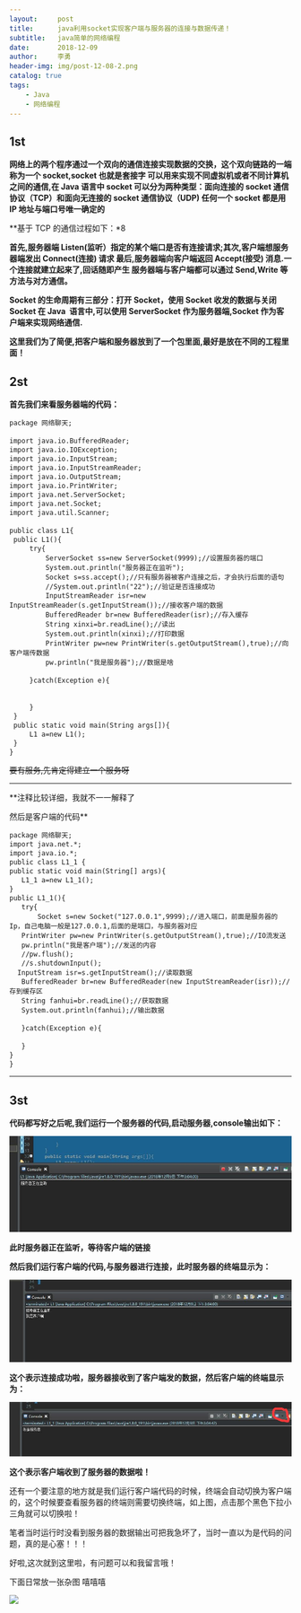 ```yaml
---
layout:     post
title:      java利用socket实现客户端与服务器的连接与数据传递！
subtitle:   java简单的网络编程
date:       2018-12-09
author:     李勇
header-img: img/post-12-08-2.png
catalog: true
tags:
    - Java
    - 网络编程
---
```


## 1st ##
**网络上的两个程序通过一个双向的通信连接实现数据的交换，这个双向链路的一端称为一个 socket,socket 也就是套接字
  可以用来实现不同虚拟机或者不同计算机之间的通信,在 Java 语言中
  socket 可以分为两种类型：面向连接的 socket 通信协议（TCP）和面向无连接的 socket 通信协议（UDP)
  任何一个 socket 都是用 IP 地址与端口号唯一确定的**

  **基于 TCP 的通信过程如下：*8

  **首先,服务器端 Listen(监听）指定的某个端口是否有连接请求;其次,客户端想服务器端发出 Connect(连接) 请求
  最后,服务器端向客户端返回 Accept(接受) 消息.一个连接就建立起来了,回话随即产生
  服务器端与客户端都可以通过 Send,Write 等方法与对方通信。**

  **Socket 的生命周期有三部分：打开 Socket，使用 Socket 收发的数据与关闭 Socket
  在 Java  语言中,可以使用 ServerSocket 作为服务器端,Socket 作为客户端来实现网络通信.**


  **这里我们为了简便,把客户端和服务器放到了一个包里面,最好是放在不同的工程里面！**
  
## 2st ##
**首先我们来看服务器端的代码：**
   ```
 package 网络聊天;

import java.io.BufferedReader;
import java.io.IOException;
import java.io.InputStream;
import java.io.InputStreamReader;
import java.io.OutputStream;
import java.io.PrintWriter;
import java.net.ServerSocket;
import java.net.Socket;
import java.util.Scanner;

public class L1{
	public L1(){
		try{
			ServerSocket ss=new ServerSocket(9999);//设置服务器的端口
			System.out.println("服务器正在监听");
			Socket s=ss.accept();//只有服务器被客户连接之后，才会执行后面的语句
			//System.out.println("22");//验证是否连接成功
			InputStreamReader isr=new InputStreamReader(s.getInputStream());//接收客户端的数据
			BufferedReader br=new BufferedReader(isr);//存入缓存
			String xinxi=br.readLine();//读出
			System.out.println(xinxi);//打印数据
			PrintWriter pw=new PrintWriter(s.getOutputStream(),true);//向客户端传数据
			pw.println("我是服务器");//数据是啥
			
		}catch(Exception e){


		}
	}
	public static void main(String args[]){
		L1 a=new L1();
	}
}

```
<s>要有服务,先肯定得建立一个服务呀</s>

----

**注释比较详细，我就不一一解释了

  然后是客户端的代码**
  
  ```
  package 网络聊天;
import java.net.*;
import java.io.*;
public class L1_1 {
 public static void main(String[] args){
	 L1_1 a=new L1_1();
 }
 public L1_1(){
	 try{
		 Socket s=new Socket("127.0.0.1",9999);//进入端口，前面是服务器的Ip，自己电脑一般是127.0.0.1,后面的是端口，与服务器对应
	 PrintWriter pw=new PrintWriter(s.getOutputStream(),true);//IO流发送
	 pw.println("我是客户端");//发送的内容
	 //pw.flush();
	 //s.shutdownInput();
	InputStream isr=s.getInputStream();//读取数据
	 BufferedReader br=new BufferedReader(new InputStreamReader(isr));//存到缓存区
	 String fanhui=br.readLine();//获取数据
	 System.out.println(fanhui);//输出数据
	 
	 }catch(Exception e){
		 
	 }
 }
}

  ```
  ----
  
## 3st ##
**代码都写好之后呢,我们运行一个服务器的代码,启动服务器,console输出如下：**

![](https://raw.githubusercontent.com/CholeChow1/CholeChow1.github.io/master/img/javaService1.jpg "启动服务器")

**此时服务器正在监听，等待客户端的链接**

 **然后我们运行客户端的代码,与服务器进行连接，此时服务器的终端显示为：**

![](https://raw.githubusercontent.com/CholeChow1/CholeChow1.github.io/master/img/javaService2.jpg "服务器")

**这个表示连接成功啦，服务器接收到了客户端发的数据，然后客户端的终端显示为：**

![](https://raw.githubusercontent.com/CholeChow1/CholeChow1.github.io/master/img/javaService3.jpg "客户端")
 
 **这个表示客户端收到了服务器的数据啦！**
 
还有一个要注意的地方就是我们运行客户端代码的时候，终端会自动切换为客户端的，这个时候要查看服务器的终端则需要切换终端，如上图，点击那个黑色下拉小三角就可以切换啦！

笔者当时运行时没看到服务器的数据输出可把我急坏了，当时一直以为是代码的问题，真的是心塞！！！

好啦,这次就到这里啦，有问题可以和我留言哦！ 

下面日常放一张杂图 嘻嘻嘻
 
![](https://timgsa.baidu.com/timg?image&quality=80&size=b9999_10000&sec=1544353464511&di=7b32448c287c13accde9c1b0440eb5f3&imgtype=0&src=http%3A%2F%2Fi0.hdslb.com%2Fbfs%2Farticle%2F165637a1e7aa65302ef0519bde6226c3f9449699.png)
